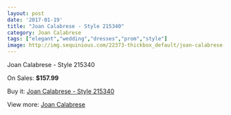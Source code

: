 ```yaml
---
layout: post
date: '2017-01-19'
title: "Joan Calabrese - Style 215340"
category: Joan Calabrese
tags: ["elegant","wedding","dresses","prom","style"]
image: http://img.sequinious.com/22373-thickbox_default/joan-calabrese-style-215340.jpg
---
```

Joan Calabrese - Style 215340

On Sales: **$157.99**
<a href="https://www.sequinious.com/joan-calabrese/9933-joan-calabrese-style-215340.html"><amp-img layout="responsive" width="600" height="600" src="//img.sequinious.com/22373-thickbox_default/joan-calabrese-style-215340.jpg" alt="Joan Calabrese - Style 215340 0" /></a>
<a href="https://www.sequinious.com/joan-calabrese/9933-joan-calabrese-style-215340.html"><amp-img layout="responsive" width="600" height="600" src="//img.sequinious.com/22375-thickbox_default/joan-calabrese-style-215340.jpg" alt="Joan Calabrese - Style 215340 1" /></a>
<a href="https://www.sequinious.com/joan-calabrese/9933-joan-calabrese-style-215340.html"><amp-img layout="responsive" width="600" height="600" src="//img.sequinious.com/22374-thickbox_default/joan-calabrese-style-215340.jpg" alt="Joan Calabrese - Style 215340 2" /></a>

Buy it: [Joan Calabrese - Style 215340](https://www.sequinious.com/joan-calabrese/9933-joan-calabrese-style-215340.html "Joan Calabrese - Style 215340")

View more: [Joan Calabrese](https://www.sequinious.com/51-joan-calabrese "Joan Calabrese")